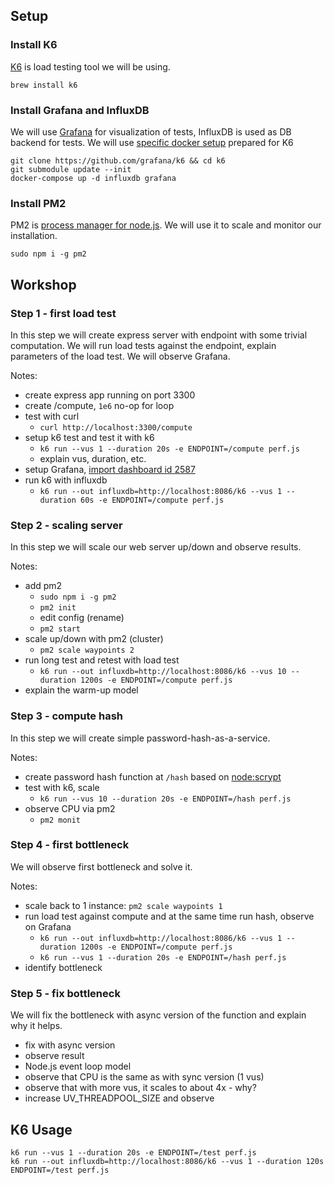 ## Setup

### Install K6

[K6](https://k6.io/docs/) is load testing tool we will be using.

```
brew install k6
```

### Install Grafana and InfluxDB

We will use [Grafana](https://grafana.com/grafana/) for visualization of tests, InfluxDB is used as DB backend for tests. We will use [specific docker setup](https://k6.io/blog/k6-loves-grafana/) prepared for K6

```
git clone https://github.com/grafana/k6 && cd k6
git submodule update --init
docker-compose up -d influxdb grafana
```

### Install PM2

PM2 is [process manager for node.js](https://pm2.keymetrics.io/). We will use it to scale and monitor our installation.

```
sudo npm i -g pm2
```

## Workshop

### Step 1 - first load test

In this step we will create express server with endpoint with some trivial computation.
We will run load tests against the endpoint, explain parameters of the load test. We will observe Grafana.

Notes:

- create express app running on port 3300
- create /compute, `1e6` no-op for loop
- test with curl
  - `curl http://localhost:3300/compute`
- setup k6 test and test it with k6
  - `k6 run --vus 1 --duration 20s -e ENDPOINT=/compute perf.js`
  - explain vus, duration, etc.
- setup Grafana, [import dashboard id 2587](https://grafana.com/grafana/dashboards/2587)
- run k6 with influxdb
  - `k6 run --out influxdb=http://localhost:8086/k6 --vus 1 --duration 60s -e ENDPOINT=/compute perf.js`

### Step 2 - scaling server

In this step we will scale our web server up/down and observe results.

Notes:

- add pm2
  - `sudo npm i -g pm2`
  - `pm2 init`
  - edit config (rename)
  - `pm2 start`
- scale up/down with pm2 (cluster)
  - `pm2 scale waypoints 2`
- run long test and retest with load test
  - `k6 run --out influxdb=http://localhost:8086/k6 --vus 10 --duration 1200s -e ENDPOINT=/compute perf.js`
- explain the warm-up model

### Step 3 - compute hash

In this step we will create simple password-hash-as-a-service.

Notes:

- create password hash function at `/hash` based on [node:scrypt](https://nodejs.org/api/crypto.html#cryptoscryptsyncpassword-salt-keylen-options)
- test with k6, scale
  - `k6 run --vus 10 --duration 20s -e ENDPOINT=/hash perf.js`
- observe CPU via pm2
  - `pm2 monit`

### Step 4 - first bottleneck

We will observe first bottleneck and solve it.

Notes:

- scale back to 1 instance: `pm2 scale waypoints 1`
- run load test against compute and at the same time run hash, observe on Grafana
  - `k6 run --out influxdb=http://localhost:8086/k6 --vus 1 --duration 1200s -e ENDPOINT=/compute perf.js`
  - `k6 run --vus 1 --duration 20s -e ENDPOINT=/hash perf.js`
- identify bottleneck

### Step 5 - fix bottleneck

We will fix the bottleneck with async version of the function and explain why it helps.

- fix with async version
- observe result
- Node.js event loop model
- observe that CPU is the same as with sync version (1 vus)
- observe that with more vus, it scales to about 4x - why?
- increase UV_THREADPOOL_SIZE and observe

## K6 Usage

```
k6 run --vus 1 --duration 20s -e ENDPOINT=/test perf.js
k6 run --out influxdb=http://localhost:8086/k6 --vus 1 --duration 120s ENDPOINT=/test perf.js
```
